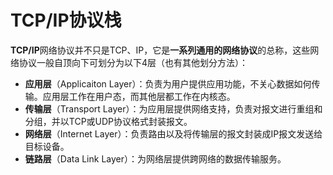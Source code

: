 # TCP/IP协议栈

**TCP/IP**网络协议并不只是TCP、IP，它是**一系列通用的网络协议**的总称，这些网络协议一般自顶向下可划分为以下4层（也有其他划分方法）：

- **应用层**（Applicaiton Layer）：负责为用户提供应用功能，不关心数据如何传输。应用层工作在用户态，而其他层都工作在内核态。
- **传输层**（Transport Layer）：为应用层提供网络支持，负责对报文进行重组和分组，并以TCP或UDP协议格式封装报文。
- **网络层**（Internet Layer）：负责路由以及将传输层的报文封装成IP报文发送给目标设备。
- **链路层**（Data Link Layer）：为网络层提供跨网络的数据传输服务。